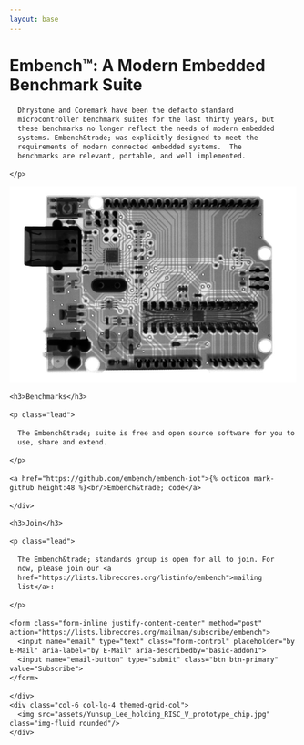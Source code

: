 ```yaml
---
layout: base
---
```


<div class="jumbotron jumbotron-fluid">
  <div class="container">
    <h1 class="display-6">Embench&trade;: A Modern Embedded Benchmark Suite</h1>
    <p class="lead">

      Dhrystone and Coremark have been the defacto standard
      microcontroller benchmark suites for the last thirty years, but
      these benchmarks no longer reflect the needs of modern embedded
      systems. Embench&trade; was explicitly designed to meet the
      requirements of modern connected embedded systems.  The
      benchmarks are relevant, portable, and well implemented.

    </p>
  </div>
</div>

 <div class="container">

  <div class="row my-5">
    <div class="col-6 col-lg-4 themed-grid-col">
      <img src="assets/arduino.jpg" class="img-fluid" />
    </div>
    <div class="col-12 col-sm-6 col-lg-8 themed-grid-col text-center">

    <h3>Benchmarks</h3>

    <p class="lead">

      The Embench&trade; suite is free and open source software for you to
      use, share and extend.

    </p>

    <a href="https://github.com/embench/embench-iot">{% octicon mark-github height:48 %}<br/>Embench&trade; code</a>

    </div>
  </div>

  <div class="row my-5">
    <div class="col-12 col-sm-6 col-lg-8 themed-grid-col text-center">

    <h3>Join</h3>

    <p class="lead">

      The Embench&trade; standards group is open for all to join. For
      now, please join our <a
      href="https://lists.librecores.org/listinfo/embench">mailing
      list</a>:

    </p>

    <form class="form-inline justify-content-center" method="post" action="https://lists.librecores.org/mailman/subscribe/embench">
      <input name="email" type="text" class="form-control" placeholder="by E-Mail" aria-label="by E-Mail" aria-describedby="basic-addon1">
      <input name="email-button" type="submit" class="btn btn-primary" value="Subscribe">
    </form>

    </div>
    <div class="col-6 col-lg-4 themed-grid-col">
      <img src="assets/Yunsup_Lee_holding_RISC_V_prototype_chip.jpg" class="img-fluid rounded"/>
    </div>
  </div>

</div>
